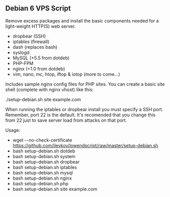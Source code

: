 ## Debian 6 VPS Script

Remove excess packages and install the basic components needed for a light-weight HTTP(S) web server.

 - dropbear (SSH)
 - iptables (firewall)
 - dash (replaces bash)
 - syslogd
 - MySQL (+5.5 from dotdeb)
 - PHP-FPM
 - nginx (+1.0 from dotdeb)
 - vim, nano, mc, htop, iftop & iotop (more to come...)

Includes sample nginx config files for PHP sites. You can create a basic site shell (complete with nginx vhost) like this:

./setup-debian.sh site example.com

When running the iptables or dropbear install you must specify a SSH port. Remember, port 22 is the default. It's recomended that you change this from 22 just to save server load from attacks on that port.

Usage:
 - wget --no-check-certificate https://github.com/ilevkov/lowendscript/raw/master/setup-debian.sh
 - bash setup-debian.sh dotdeb
 - bash setup-debian.sh system
 - bash setup-debian.sh dropbear
 - bash setup-debian.sh iptables
 - bash setup-debian.sh mysql
 - bash setup-debian.sh nginx
 - bash setup-debian.sh php
 - bash setup-debian.sh site example.com

